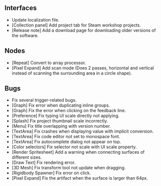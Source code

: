 ## Interfaces
- Update localization file.
- [Collection panel] Add project tab for Steam workshop projects.
- [Release note] Add a download page for downloading older versions of the software.

## Nodes
- [Repeat] Convert to array processor.
- [Pixel Expand] Add scan mode (Does 2 passes, horizontal and vertical instead of scanning the surrounding area in a circle shape).

## Bugs
- Fix several trigger-related bugs.
- [Graph] Fix error when duplicating inline groups.
- [Graph] Fix the error when clicking on the feedback line.
- [Preference] Fix typing UI scale directly not applying.
- [Splash] Fix project thumbnail scale incorrectly.
- [Menu] Fix title overlapping with version number.
- [TextArea] Fix crashes when displaying value with implicit conversion.
- [TextArea] Fix code editor not set to monospace font.
- [TextArea] Fix autocomplete dialog not appear on top.
- [Color selectors] Fix selector not scale with UI scale property.
- [Render Spritesheet] Add a warning when connecting surfaces of different sizes.
- [Draw Text] Fix rendering error.
- [3D Mesh] Fix transform tool not update when dragging.
- [Rigidbody Spawner] Fix error on click.
- [Pixel Expand] Fix the artifact when the surface is larger than 64px.